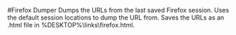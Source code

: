 ﻿#Firefox Dumper
Dumps the URLs from the last saved Firefox session.  Uses the default session locations to dump the URL from.  Saves the URLs as an .html file in %DESKTOP%\links\firefox<ddMMyyyy>.html.